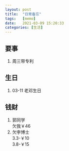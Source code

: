 ```yaml
---
layout: post
title:  "日常备忘"
tags:   [memo]
date:   2021-03-09 15:20:33
categories: [生活]
---
```

## 要事
1. 周三带专利
## 生日
1. 03-11    老邓生日
## 钱财
1. 郭同学  
欠我￥46  
2. 欠李博士  
3.3-￥10  
3.8-￥15
